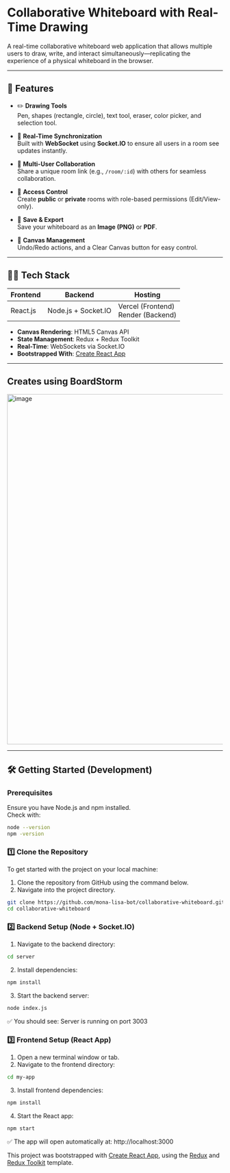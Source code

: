 #  Collaborative Whiteboard with Real-Time Drawing

A real-time collaborative whiteboard web application that allows multiple users to draw, write, and interact simultaneously—replicating the experience of a physical whiteboard in the browser.

---

## 🚀 Features

- ✏️ **Drawing Tools**  
  Pen, shapes (rectangle, circle), text tool, eraser, color picker, and selection tool.

- 🔄 **Real-Time Synchronization**  
  Built with **WebSocket** using **Socket.IO** to ensure all users in a room see updates instantly.

- 👥 **Multi-User Collaboration**  
  Share a unique room link (e.g., `/room/:id`) with others for seamless collaboration.

- 🔐 **Access Control**  
  Create **public** or **private** rooms with role-based permissions (Edit/View-only).

- 💾 **Save & Export**  
  Save your whiteboard as an **Image (PNG)** or **PDF**.

- 🧹 **Canvas Management**  
  Undo/Redo actions, and a Clear Canvas button for easy control.

---

## 🧑‍💻 Tech Stack

| Frontend     | Backend            | Hosting         |
|--------------|--------------------|-----------------|
| React.js     | Node.js + Socket.IO| Vercel (Frontend)<br>Render (Backend) |

- **Canvas Rendering**: HTML5 Canvas API  
- **State Management**: Redux + Redux Toolkit  
- **Real-Time**: WebSockets via Socket.IO
- **Bootstrapped With**: [Create React App](https://github.com/facebook/create-react-app)

---
## Creates using BoardStorm

 <img width="818" alt="image" src="https://github.com/user-attachments/assets/7cd16664-2bdc-4925-9daa-2e8bfdc46aa8" />
 
---
## 🛠️ Getting Started (Development)

### Prerequisites
Ensure you have Node.js and npm installed.  
Check with:
```bash
node --version
npm -version
```
### 1️⃣ Clone the Repository

To get started with the project on your local machine:

1. Clone the repository from GitHub using the command below.
2. Navigate into the project directory.
```bash
git clone https://github.com/mona-lisa-bot/collaborative-whiteboard.git
cd collaborative-whiteboard
```
### 2️⃣ Backend Setup (Node + Socket.IO)

1. Navigate to the backend directory:
```bash
cd server
```
2. Install dependencies:
```bash
npm install
```
3. Start the backend server:
```bash
node index.js
```
✅ You should see:
Server is running on port 3003

### 3️⃣ Frontend Setup (React App)

1. Open a new terminal window or tab.
2. Navigate to the frontend directory:
```bash
cd my-app
```
3. Install frontend dependencies:
```bash
npm install
```
4. Start the React app:
```bash
npm start
```
✅ The app will open automatically at:
http://localhost:3000


This project was bootstrapped with [Create React App](https://github.com/facebook/create-react-app), using the [Redux](https://redux.js.org/) and [Redux Toolkit](https://redux-toolkit.js.org/) template.
